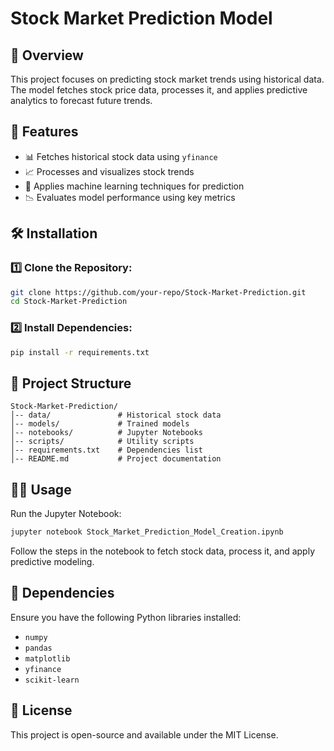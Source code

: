 # Stock Market Prediction Model

## 📌 Overview
This project focuses on predicting stock market trends using historical data. The model fetches stock price data, processes it, and applies predictive analytics to forecast future trends.

## 🚀 Features
- 📊 Fetches historical stock data using `yfinance`
- 📈 Processes and visualizes stock trends
- 🤖 Applies machine learning techniques for prediction
- 📉 Evaluates model performance using key metrics

## 🛠 Installation
### 1️⃣ Clone the Repository:
```sh
git clone https://github.com/your-repo/Stock-Market-Prediction.git
cd Stock-Market-Prediction
```
### 2️⃣ Install Dependencies:
```sh
pip install -r requirements.txt
```

## 📂 Project Structure
```
Stock-Market-Prediction/
│-- data/               # Historical stock data
│-- models/             # Trained models
│-- notebooks/          # Jupyter Notebooks
│-- scripts/            # Utility scripts
│-- requirements.txt    # Dependencies list
│-- README.md           # Project documentation
```

## 🏃‍♂️ Usage
Run the Jupyter Notebook:
```sh
jupyter notebook Stock_Market_Prediction_Model_Creation.ipynb
```
Follow the steps in the notebook to fetch stock data, process it, and apply predictive modeling.

## 📌 Dependencies
Ensure you have the following Python libraries installed:
- `numpy`
- `pandas`
- `matplotlib`
- `yfinance`
- `scikit-learn`

## 📜 License
This project is open-source and available under the MIT License.

